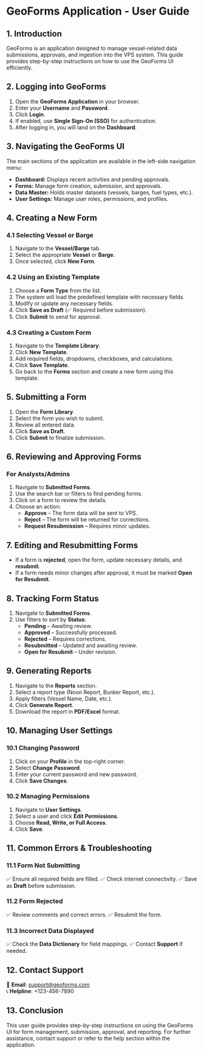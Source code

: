 # **GeoForms Application - User Guide**

## **1. Introduction**
GeoForms is an application designed to manage vessel-related data submissions, approvals, and ingestion into the VPS system. This guide provides step-by-step instructions on how to use the GeoForms UI efficiently.

## **2. Logging into GeoForms**
1. Open the **GeoForms Application** in your browser.
2. Enter your **Username** and **Password**.
3. Click **Login**.
4. If enabled, use **Single Sign-On (SSO)** for authentication.
5. After logging in, you will land on the **Dashboard**.

## **3. Navigating the GeoForms UI**
The main sections of the application are available in the left-side navigation menu:
- **Dashboard:** Displays recent activities and pending approvals.
- **Forms:** Manage form creation, submission, and approvals.
- **Data Master:** Holds master datasets (vessels, barges, fuel types, etc.).
- **User Settings:** Manage user roles, permissions, and profiles.

## **4. Creating a New Form**
### **4.1 Selecting Vessel or Barge**
1. Navigate to the **Vessel/Barge** tab.
2. Select the appropriate **Vessel** or **Barge**.
3. Once selected, click **New Form**.

### **4.2 Using an Existing Template**
1. Choose a **Form Type** from the list.
2. The system will load the predefined template with necessary fields.
3. Modify or update any necessary fields.
4. Click **Save as Draft** (✅ Required before submission).
5. Click **Submit** to send for approval.

### **4.3 Creating a Custom Form**
1. Navigate to the **Template Library**.
2. Click **New Template**.
3. Add required fields, dropdowns, checkboxes, and calculations.
4. Click **Save Template**.
5. Go back to the **Forms** section and create a new form using this template.

## **5. Submitting a Form**
1. Open the **Form Library**.
2. Select the form you wish to submit.
3. Review all entered data.
4. Click **Save as Draft**.
5. Click **Submit** to finalize submission.

## **6. Reviewing and Approving Forms**
### **For Analysts/Admins**
1. Navigate to **Submitted Forms**.
2. Use the search bar or filters to find pending forms.
3. Click on a form to review the details.
4. Choose an action:
   - **Approve** – The form data will be sent to VPS.
   - **Reject** – The form will be returned for corrections.
   - **Request Resubmission** – Requires minor updates.

## **7. Editing and Resubmitting Forms**
- If a form is **rejected**, open the form, update necessary details, and **resubmit**.
- If a form needs minor changes after approval, it must be marked **Open for Resubmit**.

## **8. Tracking Form Status**
1. Navigate to **Submitted Forms**.
2. Use filters to sort by **Status**:
   - **Pending** – Awaiting review.
   - **Approved** – Successfully processed.
   - **Rejected** – Requires corrections.
   - **Resubmitted** – Updated and awaiting review.
   - **Open for Resubmit** – Under revision.

## **9. Generating Reports**
1. Navigate to the **Reports** section.
2. Select a report type (Noon Report, Bunker Report, etc.).
3. Apply filters (Vessel Name, Date, etc.).
4. Click **Generate Report**.
5. Download the report in **PDF/Excel** format.

## **10. Managing User Settings**
### **10.1 Changing Password**
1. Click on your **Profile** in the top-right corner.
2. Select **Change Password**.
3. Enter your current password and new password.
4. Click **Save Changes**.

### **10.2 Managing Permissions**
1. Navigate to **User Settings**.
2. Select a user and click **Edit Permissions**.
3. Choose **Read, Write, or Full Access**.
4. Click **Save**.

## **11. Common Errors & Troubleshooting**
### **11.1 Form Not Submitting**
✅ Ensure all required fields are filled.
✅ Check internet connectivity.
✅ Save as **Draft** before submission.

### **11.2 Form Rejected**
✅ Review comments and correct errors.
✅ Resubmit the form.

### **11.3 Incorrect Data Displayed**
✅ Check the **Data Dictionary** for field mappings.
✅ Contact **Support** if needed.

## **12. Contact Support**
📧 **Email**: support@geoforms.com  
📞 **Helpline**: +123-456-7890

## **13. Conclusion**
This user guide provides step-by-step instructions on using the GeoForms UI for form management, submission, approval, and reporting. For further assistance, contact support or refer to the help section within the application.

